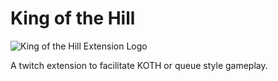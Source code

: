 # King of the Hill

![King of the Hill Extension Logo](https://cdn.discordapp.com/attachments/667019716010704906/749800941594869861/kingofhill2.png)

A twitch extension to facilitate KOTH or queue style gameplay. 
